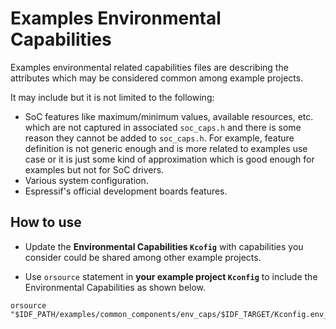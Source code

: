 # Examples Environmental Capabilities

Examples environmental related capabilities files are describing the attributes which may be considered common among example projects. 

It may include but it is not limited to the following:

- SoC features like maximum/minimum values, available resources, etc. which are not captured in associated ``soc_caps.h`` and there is some reason they cannot be added to ``soc_caps.h``. For example, feature definition is not generic enough and is more related to examples use case or it is just some kind of approximation which is good enough for examples but not for SoC drivers.
- Various system configuration.
- Espressif's official development boards features.

## How to use

- Update the **Environmental Capabilities ``Kcofig``** with capabilities you consider could be shared among other example projects.

- Use ``orsource`` statement in **your example project ``Kconfig``** to include the Environmental Capabilities as shown below.

```
orsource "$IDF_PATH/examples/common_components/env_caps/$IDF_TARGET/Kconfig.env_caps"
```
